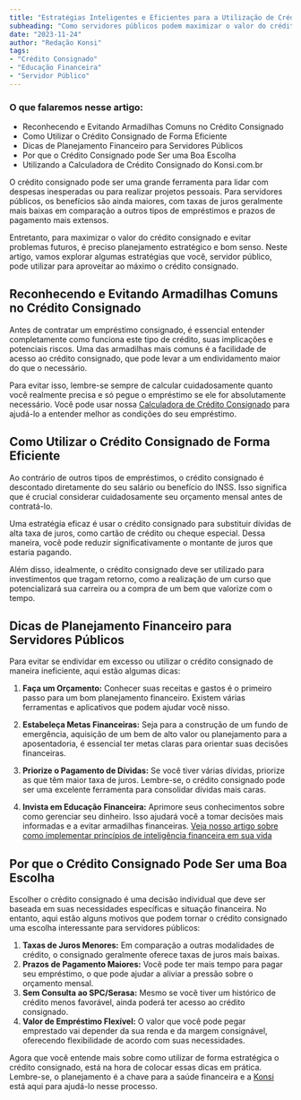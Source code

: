 ```yaml
---
title: "Estratégias Inteligentes e Eficientes para a Utilização de Crédito Consignado"
subheading: "Como servidores públicos podem maximizar o valor do crédito consignado de maneira segura e efetiva"
date: "2023-11-24"
author: "Redação Konsi"
tags:
- "Crédito Consignado"
- "Educação Financeira"
- "Servidor Público"
---
```


### O que falaremos nesse artigo:
* Reconhecendo e Evitando Armadilhas Comuns no Crédito Consignado
* Como Utilizar o Crédito Consignado de Forma Eficiente
* Dicas de Planejamento Financeiro para Servidores Públicos
* Por que o Crédito Consignado pode Ser uma Boa Escolha
* Utilizando a Calculadora de Crédito Consignado do Konsi.com.br

O crédito consignado pode ser uma grande ferramenta para lidar com despesas inesperadas ou para realizar projetos pessoais. Para servidores públicos, os benefícios são ainda maiores, com taxas de juros geralmente mais baixas em comparação a outros tipos de empréstimos e prazos de pagamento mais extensos. 

Entretanto, para maximizar o valor do crédito consignado e evitar problemas futuros, é preciso planejamento estratégico e bom senso. Neste artigo, vamos explorar algumas estratégias que você, servidor público, pode utilizar para aproveitar ao máximo o crédito consignado.

## Reconhecendo e Evitando Armadilhas Comuns no Crédito Consignado

Antes de contratar um empréstimo consignado, é essencial entender completamente como funciona este tipo de crédito, suas implicações e potenciais riscos. Uma das armadilhas mais comuns é a facilidade de acesso ao crédito consignado, que pode levar a um endividamento maior do que o necessário.

Para evitar isso, lembre-se sempre de calcular cuidadosamente quanto você realmente precisa e só pegue o empréstimo se ele for absolutamente necessário. Você pode usar nossa [Calculadora de Crédito Consignado](https://konsi.com.br/calculadora) para ajudá-lo a entender melhor as condições do seu empréstimo.

## Como Utilizar o Crédito Consignado de Forma Eficiente

Ao contrário de outros tipos de empréstimos, o crédito consignado é descontado diretamente do seu salário ou benefício do INSS. Isso significa que é crucial considerar cuidadosamente seu orçamento mensal antes de contratá-lo.

Uma estratégia eficaz é usar o crédito consignado para substituir dívidas de alta taxa de juros, como cartão de crédito ou cheque especial. Dessa maneira, você pode reduzir significativamente o montante de juros que estaria pagando.

Além disso, idealmente, o crédito consignado deve ser utilizado para investimentos que tragam retorno, como a realização de um curso que potencializará sua carreira ou a compra de um bem que valorize com o tempo.

## Dicas de Planejamento Financeiro para Servidores Públicos

Para evitar se endividar em excesso ou utilizar o crédito consignado de maneira ineficiente, aqui estão algumas dicas:

1. **Faça um Orçamento:** Conhecer suas receitas e gastos é o primeiro passo para um bom planejamento financeiro. Existem várias ferramentas e aplicativos que podem ajudar você nisso. 

2. **Estabeleça Metas Financeiras:** Seja para a construção de um fundo de emergência, aquisição de um bem de alto valor ou planejamento para a aposentadoria, é essencial ter metas claras para orientar suas decisões financeiras.

3. **Priorize o Pagamento de Dívidas:** Se você tiver várias dívidas, priorize as que têm maior taxa de juros. Lembre-se, o crédito consignado pode ser uma excelente ferramenta para consolidar dívidas mais caras.

4. **Invista em Educação Financeira:** Aprimore seus conhecimentos sobre como gerenciar seu dinheiro. Isso ajudará você a tomar decisões mais informadas e a evitar armadilhas financeiras. [Veja nosso artigo sobre como implementar princípios de inteligência financeira em sua vida](https://konsi.com.br/postagens/como-implementar-os-princpios-da-inteligncia-financeira-na-vida-dos-servidores-pblicos.md)

## Por que o Crédito Consignado Pode Ser uma Boa Escolha

Escolher o crédito consignado é uma decisão individual que deve ser baseada em suas necessidades específicas e situação financeira. No entanto, aqui estão alguns motivos que podem tornar o crédito consignado uma escolha interessante para servidores públicos:

1. **Taxas de Juros Menores:** Em comparação a outras modalidades de crédito, o consignado geralmente oferece taxas de juros mais baixas.
2. **Prazos de Pagamento Maiores:** Você pode ter mais tempo para pagar seu empréstimo, o que pode ajudar a aliviar a pressão sobre o orçamento mensal.
3. **Sem Consulta ao SPC/Serasa:** Mesmo se você tiver um histórico de crédito menos favorável, ainda poderá ter acesso ao crédito consignado.
4. **Valor de Empréstimo Flexível:** O valor que você pode pegar emprestado vai depender da sua renda e da margem consignável, oferecendo flexibilidade de acordo com suas necessidades.
   
Agora que você entende mais sobre como utilizar de forma estratégica o crédito consignado, está na hora de colocar essas dicas em prática. Lembre-se, o planejamento é a chave para a saúde financeira e a [Konsi](https://konsi.com.br/) está aqui para ajudá-lo nesse processo.
